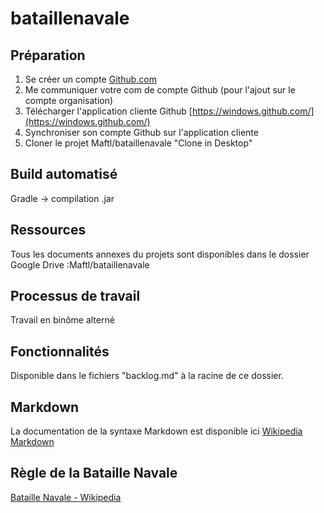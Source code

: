 bataillenavale
==============

Préparation
-----------

1. Se créer un compte  [Github.com](http://github.com)
2. Me communiquer votre com de compte Github (pour l'ajout sur le compte organisation)
3. Télécharger l'application cliente Github [https://windows.github.com/](https://windows.github.com/)
4. Synchroniser son compte Github sur l'application cliente
5. Cloner le projet Maftl/bataillenavale "Clone in Desktop"

Build automatisé
----------------
Gradle -> compilation .jar

Ressources
----------
Tous les documents annexes du projets sont disponibles dans le dossier Google Drive :Maftl/bataillenavale

Processus de travail
--------------------
Travail en binôme alterné

Fonctionnalités
---------------
Disponible dans le fichiers "backlog.md" à la racine de ce dossier.

Markdown
--------
La documentation de la syntaxe Markdown est disponible ici [Wikipedia Markdown](http://fr.wikipedia.org/wiki/Markdown)

Règle de la Bataille Navale
---------------------------
[Bataille Navale - Wikipedia](http://fr.wikipedia.org/wiki/Bataille_navale_(jeu))

